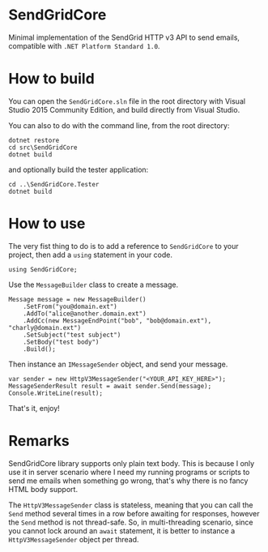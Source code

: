 # SendGridCore

Minimal implementation of the SendGrid HTTP v3 API to send emails, compatible with `.NET Platform Standard 1.0`.

# How to build

You can open the `SendGridCore.sln` file in the root directory with Visual Studio 2015 Community Edition, and build directly from Visual Studio.

You can also to do with the command line, from the root directory:

    dotnet restore
    cd src\SendGridCore
    dotnet build

and optionally build the tester application:

    cd ..\SendGridCore.Tester
    dotnet build

# How to use

The very fist thing to do is to add a reference to `SendGridCore` to your project, then add a `using` statement in your code.

    using SendGridCore;

Use the `MessageBuilder` class to create a message.

    Message message = new MessageBuilder()
        .SetFrom("you@domain.ext")
        .AddTo("alice@another.domain.ext")
        .AddCc(new MessageEndPoint("bob", "bob@domain.ext"), "charly@domain.ext")
        .SetSubject("test subject")
        .SetBody("test body")
        .Build();

Then instance an `IMessageSender` object, and send your message.

    var sender = new HttpV3MessageSender("<YOUR_API_KEY_HERE>");
    MessageSenderResult result = await sender.Send(message);
    Console.WriteLine(result);

That's it, enjoy!

# Remarks

SendGridCore library supports only plain text body. This is because I only use it in server scenario where I need my running programs or scripts to send me emails when something go wrong, that's why there is no fancy HTML body support.

The `HttpV3MessageSender` class is stateless, meaning that you can call the `Send` method several times in a row before awaiting for responses, however the `Send` method is not thread-safe.
So, in multi-threading scenario, since you cannot lock around an `await` statement, it is better to instance a `HttpV3MessageSender` object per thread.
